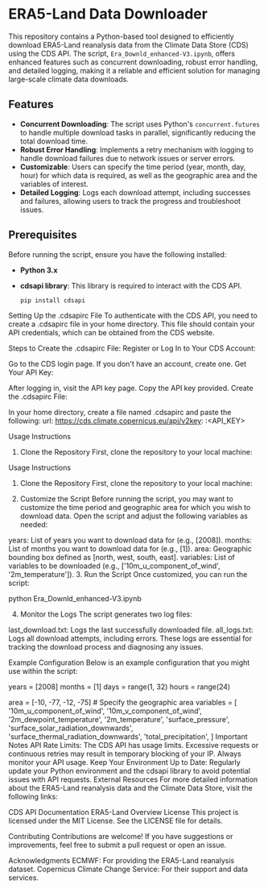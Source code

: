 # ERA5-Land Data Downloader

This repository contains a Python-based tool designed to efficiently download ERA5-Land reanalysis data from the Climate Data Store (CDS) using the CDS API. The script, `Era_Downld_enhanced-V3.ipynb`, offers enhanced features such as concurrent downloading, robust error handling, and detailed logging, making it a reliable and efficient solution for managing large-scale climate data downloads.

## Features

- **Concurrent Downloading**: The script uses Python's `concurrent.futures` to handle multiple download tasks in parallel, significantly reducing the total download time.
- **Robust Error Handling**: Implements a retry mechanism with logging to handle download failures due to network issues or server errors.
- **Customizable**: Users can specify the time period (year, month, day, hour) for which data is required, as well as the geographic area and the variables of interest.
- **Detailed Logging**: Logs each download attempt, including successes and failures, allowing users to track the progress and troubleshoot issues.

## Prerequisites

Before running the script, ensure you have the following installed:

- **Python 3.x**
- **cdsapi library**: This library is required to interact with the CDS API.

  ```bash
  pip install cdsapi
  
Setting Up the .cdsapirc File
To authenticate with the CDS API, you need to create a .cdsapirc file in your home directory. This file should contain your API credentials, which can be obtained from the CDS website.

Steps to Create the .cdsapirc File:
Register or Log In to Your CDS Account:

Go to the CDS login page.
If you don't have an account, create one.
Get Your API Key:

After logging in, visit the API key page.
Copy the API key provided.
Create the .cdsapirc File:

In your home directory, create a file named .cdsapirc and paste the following:
url: https://cds.climate.copernicus.eu/api/v2key: <UID>:<API_KEY>

Usage Instructions
1. Clone the Repository
First, clone the repository to your local machine:

Usage Instructions
1. Clone the Repository
First, clone the repository to your local machine:

2. Customize the Script
Before running the script, you may want to customize the time period and geographic area for which you wish to download data. Open the script and adjust the following variables as needed:

years: List of years you want to download data for (e.g., [2008]).
months: List of months you want to download data for (e.g., [1]).
area: Geographic bounding box defined as [north, west, south, east].
variables: List of variables to be downloaded (e.g., ['10m_u_component_of_wind', '2m_temperature']).
3. Run the Script
Once customized, you can run the script:

python Era_Downld_enhanced-V3.ipynb

4. Monitor the Logs
The script generates two log files:

last_download.txt: Logs the last successfully downloaded file.
all_logs.txt: Logs all download attempts, including errors.
These logs are essential for tracking the download process and diagnosing any issues.

Example Configuration
Below is an example configuration that you might use within the script:

years = [2008]
months = [1]
days = range(1, 32)
hours = range(24)

area = [-10, -77, -12, -75]  # Specify the geographic area
variables = [
    '10m_u_component_of_wind', '10m_v_component_of_wind', '2m_dewpoint_temperature',
    '2m_temperature', 'surface_pressure', 'surface_solar_radiation_downwards',
    'surface_thermal_radiation_downwards', 'total_precipitation',
]
Important Notes
API Rate Limits: The CDS API has usage limits. Excessive requests or continuous retries may result in temporary blocking of your IP. Always monitor your API usage.
Keep Your Environment Up to Date: Regularly update your Python environment and the cdsapi library to avoid potential issues with API requests.
External Resources
For more detailed information about the ERA5-Land reanalysis data and the Climate Data Store, visit the following links:

CDS API Documentation
ERA5-Land Overview
License
This project is licensed under the MIT License. See the LICENSE file for details.

Contributing
Contributions are welcome! If you have suggestions or improvements, feel free to submit a pull request or open an issue.

Acknowledgments
ECMWF: For providing the ERA5-Land reanalysis dataset.
Copernicus Climate Change Service: For their support and data services.
